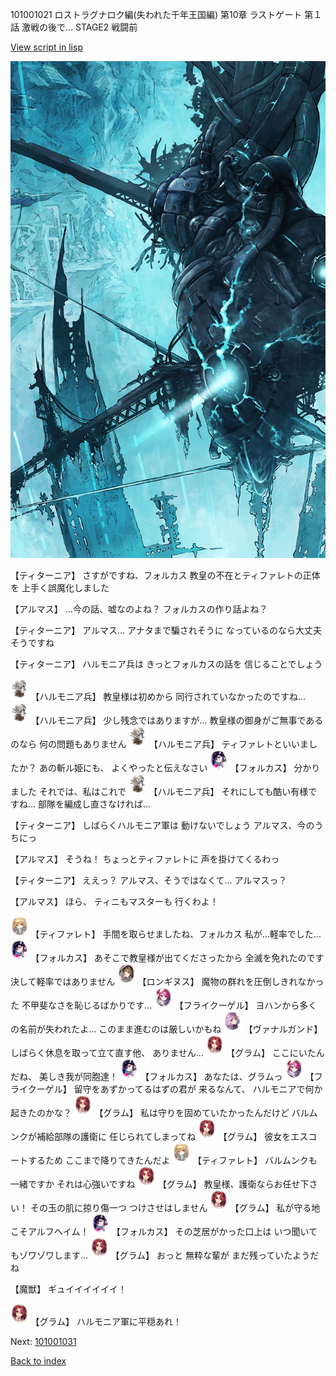 101001021 ロストラグナロク編(失われた千年王国編) 第10章 ラストゲート 第１話 激戦の後で… STAGE2 戦闘前

[View script in lisp](../scripts/101001021.txt)

![underground_world_3.png](../images/backgrounds/underground_world_3.png)

【ティターニア】
さすがですね、フォルカス
教皇の不在とティファレトの正体を
上手く誤魔化しました

【アルマス】
…今の話、嘘なのよね？
フォルカスの作り話よね？

【ティターニア】
アルマス…
アナタまで騙されそうに
なっているのなら大丈夫そうですね

【ティターニア】
ハルモニア兵は
きっとフォルカスの話を
信じることでしょう

<img src="../images/units/3810001.png" alt="3810001.png" height="34"/>
【ハルモニア兵】
教皇様は初めから
同行されていなかったのですね…

<img src="../images/units/3810001.png" alt="3810001.png" height="34"/>
【ハルモニア兵】
少し残念ではありますが…
教皇様の御身がご無事であるのなら
何の問題もありません

<img src="../images/units/3810001.png" alt="3810001.png" height="34"/>
【ハルモニア兵】
ティファレトといいましたか？
あの斬ル姫にも、
よくやったと伝えなさい

<img src="../images/units/3301811.png" alt="3301811.png" height="34"/>
【フォルカス】
分かりました
それでは、私はこれで

<img src="../images/units/3810001.png" alt="3810001.png" height="34"/>
【ハルモニア兵】
それにしても酷い有様ですね…
部隊を編成し直さなければ…

【ティターニア】
しばらくハルモニア軍は
動けないでしょう
アルマス、今のうちにっ

【アルマス】
そうね！
ちょっとティファレトに
声を掛けてくるわっ

【ティターニア】
ええっ？
アルマス、そうではなくて…
アルマスっ？

【アルマス】
ほら、
ティニもマスターも
行くわよ！

<img src="../images/units/3503211.png" alt="3503211.png" height="34"/>
【ティファレト】
手間を取らせましたね、フォルカス
私が…軽率でした…

<img src="../images/units/3301811.png" alt="3301811.png" height="34"/>
【フォルカス】
あそこで教皇様が出てくださったから
全滅を免れたのです
決して軽率ではありません

<img src="../images/units/3300111.png" alt="3300111.png" height="34"/>
【ロンギヌス】
魔物の群れを圧倒しきれなかった
不甲斐なさを恥じるばかりです…

<img src="../images/units/3500211.png" alt="3500211.png" height="34"/>
【フライクーゲル】
ヨハンから多くの名前が失われたよ…
このまま進むのは厳しいかもね

<img src="../images/units/3601111.png" alt="3601111.png" height="34"/>
【ヴァナルガンド】
しばらく休息を取って立て直す他、
ありません…

<img src="../images/units/3100811.png" alt="3100811.png" height="34"/>
【グラム】
ここにいたんだね、
美しき我が同胞達！

<img src="../images/units/3301811.png" alt="3301811.png" height="34"/>
【フォルカス】
あなたは、グラムっ

<img src="../images/units/3500211.png" alt="3500211.png" height="34"/>
【フライクーゲル】
留守をあずかってるはずの君が
来るなんて、
ハルモニアで何か起きたのかな？

<img src="../images/units/3100811.png" alt="3100811.png" height="34"/>
【グラム】
私は守りを固めていたかったんだけど
バルムンクが補給部隊の護衛に
任じられてしまってね

<img src="../images/units/3100811.png" alt="3100811.png" height="34"/>
【グラム】
彼女をエスコートするため
ここまで降りてきたんだよ

<img src="../images/units/3503211.png" alt="3503211.png" height="34"/>
【ティファレト】
バルムンクも一緒ですか
それは心強いですね

<img src="../images/units/3100811.png" alt="3100811.png" height="34"/>
【グラム】
教皇様、護衛ならお任せ下さい！
その玉の肌に掠り傷一つ
つけさせはしません

<img src="../images/units/3100811.png" alt="3100811.png" height="34"/>
【グラム】
私が守る地こそアルフヘイム！

<img src="../images/units/3301811.png" alt="3301811.png" height="34"/>
【フォルカス】
その芝居がかった口上は
いつ聞いてもゾワゾワします…

<img src="../images/units/3100811.png" alt="3100811.png" height="34"/>
【グラム】
おっと
無粋な輩が
まだ残っていたようだね

【魔獣】
ギュイイイイイイ！

<img src="../images/units/3100811.png" alt="3100811.png" height="34"/>
【グラム】
ハルモニア軍に平穏あれ！

Next: [101001031](101001031.md)

[Back to index](index.md)
